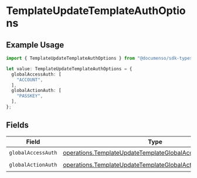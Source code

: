 # TemplateUpdateTemplateAuthOptions

## Example Usage

```typescript
import { TemplateUpdateTemplateAuthOptions } from "@documenso/sdk-typescript/models/operations";

let value: TemplateUpdateTemplateAuthOptions = {
  globalAccessAuth: [
    "ACCOUNT",
  ],
  globalActionAuth: [
    "PASSKEY",
  ],
};
```

## Fields

| Field                                                                                                                                    | Type                                                                                                                                     | Required                                                                                                                                 | Description                                                                                                                              |
| ---------------------------------------------------------------------------------------------------------------------------------------- | ---------------------------------------------------------------------------------------------------------------------------------------- | ---------------------------------------------------------------------------------------------------------------------------------------- | ---------------------------------------------------------------------------------------------------------------------------------------- |
| `globalAccessAuth`                                                                                                                       | [operations.TemplateUpdateTemplateGlobalAccessAuthResponse](../../models/operations/templateupdatetemplateglobalaccessauthresponse.md)[] | :heavy_check_mark:                                                                                                                       | N/A                                                                                                                                      |
| `globalActionAuth`                                                                                                                       | [operations.TemplateUpdateTemplateGlobalActionAuthResponse](../../models/operations/templateupdatetemplateglobalactionauthresponse.md)[] | :heavy_check_mark:                                                                                                                       | N/A                                                                                                                                      |